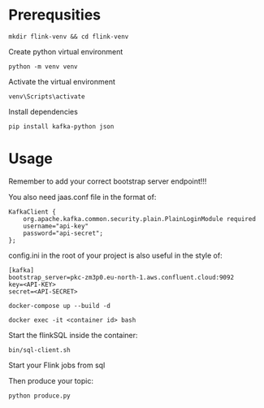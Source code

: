 # Prerequsities
```
mkdir flink-venv && cd flink-venv
```
Create python virtual environment
```
python -m venv venv
```
Activate the virtual environment
```
venv\Scripts\activate
```
Install dependencies
```
pip install kafka-python json
```
# Usage
Remember to add your correct bootstrap server endpoint!!!

You also need jaas.conf file in the format of:
```
KafkaClient {
    org.apache.kafka.common.security.plain.PlainLoginModule required
    username="api-key"
    password="api-secret";
};
```
config.ini in the root of your project is also useful in the style of:
```
[kafka]
bootstrap_server=pkc-zm3p0.eu-north-1.aws.confluent.cloud:9092
key=<API-KEY>
secret=<API-SECRET>
```
```
docker-compose up --build -d
```
```
docker exec -it <container id> bash
```
Start the flinkSQL inside the container:
```
bin/sql-client.sh
```
Start your Flink jobs from sql

Then produce your topic:
```
python produce.py
```

